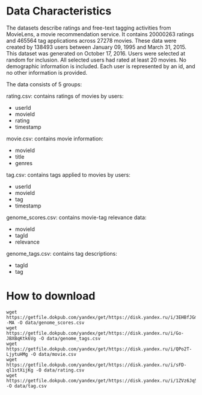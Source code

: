 # Data Characteristics

The datasets describe ratings and free-text tagging activities from MovieLens, a movie recommendation service. It
contains 20000263 ratings and 465564 tag applications across 27278 movies. These data were created by 138493 users
between January 09, 1995 and March 31, 2015. This dataset was generated on October 17, 2016. Users were selected at
random for inclusion. All selected users had rated at least 20 movies. No demographic information is included. Each user
is represented by an id, and no other information is provided.

The data consists of 5 groups:

rating.csv: contains ratings of movies by users:

- userId
- movieId
- rating
- timestamp

movie.csv: contains movie information:

- movieId
- title
- genres

tag.csv: contains tags applied to movies by users:

- userId
- movieId
- tag
- timestamp

genome_scores.csv: contains movie-tag relevance data:

- movieId
- tagId
- relevance

genome_tags.csv: contains tag descriptions:

- tagId
- tag

# How to download

```shell
wget https://getfile.dokpub.com/yandex/get/https://disk.yandex.ru/i/3EHBfJGmiv--MA -O data/genome_scores.csv
wget https://getfile.dokpub.com/yandex/get/https://disk.yandex.ru/i/Go-JBXBqKtk6Vg -O data/genome_tags.csv
wget https://getfile.dokpub.com/yandex/get/https://disk.yandex.ru/i/QPo2T-LjytuHMg -O data/movie.csv
wget https://getfile.dokpub.com/yandex/get/https://disk.yandex.ru/i/sFD-ql1stXijKg -O data/rating.csv
wget https://getfile.dokpub.com/yandex/get/https://disk.yandex.ru/i/1ZVz6Jq5RzThaQ -O data/tag.csv
```
